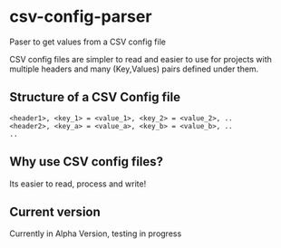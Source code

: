 # csv-config-parser
Paser to get values from a CSV config file

CSV config files are simpler to read and easier to use
for projects with multiple headers and many (Key,Values) pairs
defined under them.

## Structure of a CSV Config file

    <header1>, <key_1> = <value_1>, <key_2> = <value_2>, ..
    <header2>, <key_a> = <value_a>, <key_b> = <value_b>, ..
    ..

## Why use CSV config files?

Its easier to read, process and write!

## Current version

Currently in Alpha Version, testing in progress


